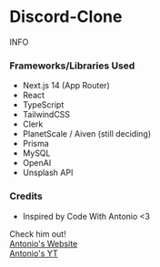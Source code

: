 # Discord-Clone

INFO

### Frameworks/Libraries Used

- Next.js 14 (App Router)
- React
- TypeScript
- TailwindCSS
- Clerk
- PlanetScale / Aiven (still deciding)
- Prisma
- MySQL
- OpenAI
- Unsplash API

### Credits

- Inspired by Code With Antonio <3

Check him out!
<br/>
[Antonio's Website](https://www.codewithantonio.com)
<br/>
[Antonio's YT](https://www.youtube.com/@codewithantonio)
